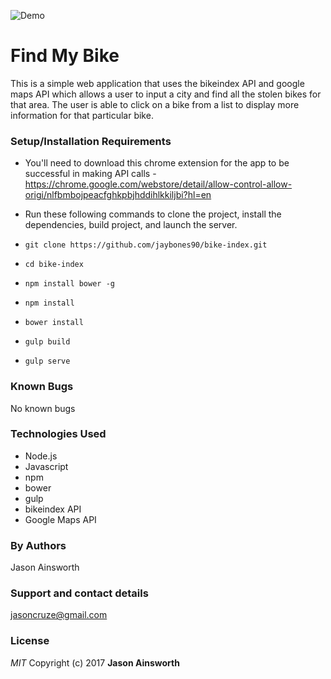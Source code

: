 ![Demo](http://g.recordit.co/xRWv8rJWWm.gif)

# Find My Bike
This is a simple web application that uses the bikeindex API and google maps API which allows a user to input a city and find all the stolen bikes for that area. The user is able to click on a bike from a list to display more information for that particular bike.
### Setup/Installation Requirements
* You'll need to download this chrome extension for the app to be successful in making API calls - https://chrome.google.com/webstore/detail/allow-control-allow-origi/nlfbmbojpeacfghkpbjhddihlkkiljbi?hl=en

* Run these following commands to clone the project, install the dependencies, build project, and launch the server.
* `git clone https://github.com/jaybones90/bike-index.git`
* `cd bike-index`
* `npm install bower -g`
* `npm install`
* `bower install`
* `gulp build`
* `gulp serve`
### Known Bugs
No known bugs
### Technologies Used
* Node.js
* Javascript
* npm
* bower
* gulp
* bikeindex API
* Google Maps API
### By Authors
Jason Ainsworth
### Support and contact details
jasoncruze@gmail.com
### License
_MIT_
Copyright (c) 2017 **Jason Ainsworth**
